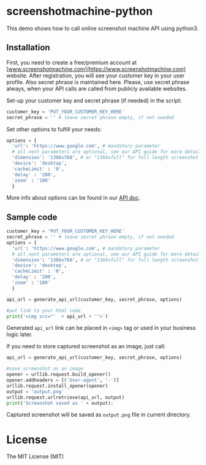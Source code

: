# screenshotmachine-python

This demo shows how to call online screenshot machine API using python3.

## Installation
First, you need to create a free/premium account at [www.screenshotmachine.com](https://www.screenshotmachine.com) website. After registration, you will see your customer key in your user profile. Also secret phrase is maintained here. Please, use secret phrase always, when your API calls are called from publicly available websites.  

Set-up your customer key and secret phrase (if needed) in the script:

```python
customer_key = 'PUT_YOUR_CUSTOMER_KEY_HERE'
secret_phrase = '' # leave secret phrase empty, if not needed
```

Set other options to fulfill your needs: 

```python
options = {
  'url': 'https://www.google.com', # mandatory parameter
  # all next parameters are optional, see our API guide for more details
  'dimension': '1366x768', # or "1366xfull" for full length screenshot
  'device': 'desktop',
  'cacheLimit' : '0',
  'delay' : '200',
  'zoom' : '100'
  }
```
More info about options can be found in our [API doc](https://www.screenshotmachine.com/api.php).  

 Sample code
-----

```python
customer_key = 'PUT_YOUR_CUSTOMER_KEY_HERE'
secret_phrase = '' # leave secret phrase empty, if not needed
options = {
  'url': 'https://www.google.com', # mandatory parameter
  # all next parameters are optional, see our API guide for more details
  'dimension': '1366x768', # or "1366xfull" for full length screenshot
  'device': 'desktop',
  'cacheLimit' : '0',
  'delay' : '200',
  'zoom' : '100'
  }

api_url = generate_api_url(customer_key, secret_phrase, options)

#put link to your html code
print('<img src="'  + api_url + '">')
```
Generated ```api_url```  link can be placed in ```<img>``` tag or used in your business logic later.

If you need to store captured screenshot as an image, just call:

```python
api_url = generate_api_url(customer_key, secret_phrase, options)

#save screenshot as an image
opener = urllib.request.build_opener()
opener.addheaders = [('User-agent', '-')]
urllib.request.install_opener(opener)
output = 'output.png'
urllib.request.urlretrieve(api_url, output)
print('Screenshot saved as ' + output);
```


Captured screenshot will be saved as ```output.png``` file in current directory.

# License

The MIT License (MIT)    
